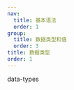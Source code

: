 ```yaml
---
nav:
  title: 基本语法
  order: 1
group:
  title: 数据类型和值
  order: 3
title: 数据类型
order: 1
---
```


data-types